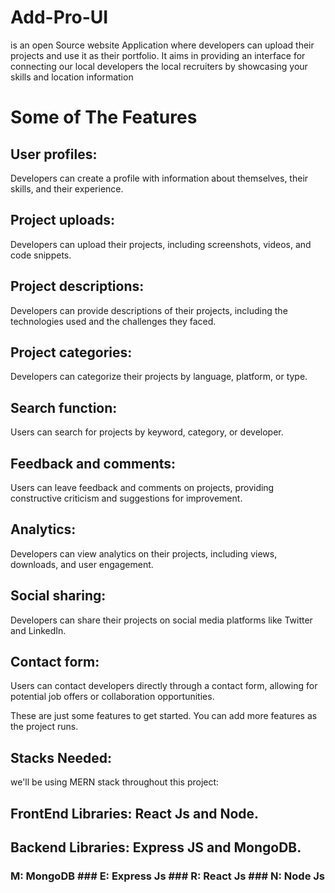 # Add-Pro-UI
is an open Source website Application where developers can upload their projects and use it as their portfolio.
It aims in providing an interface for connecting our local developers the local recruiters  by showcasing your skills and location information 
# Some of The Features

## User profiles:
 Developers can create a profile with information about themselves, their skills, and their experience.

## Project uploads:
 Developers can upload their projects, including screenshots, videos, and code snippets.

## Project descriptions:
 Developers can provide descriptions of their projects, including the technologies used and the challenges they faced.

## Project categories:
 Developers can categorize their projects by language, platform, or type.

## Search function:
 Users can search for projects by keyword, category, or developer.

## Feedback and comments:
 Users can leave feedback and comments on projects, providing constructive criticism and suggestions for improvement.

## Analytics:
 Developers can view analytics on their projects, including views, downloads, and user engagement.

## Social sharing:
 Developers can share their projects on social media platforms like Twitter and LinkedIn.

## Contact form:
 Users can contact developers directly through a contact form, allowing for potential job offers or collaboration opportunities.

These are just some features to get started. You can add more features as the project runs.
## Stacks Needed:
 we'll be using MERN stack throughout this project:
 ## FrontEnd Libraries: React Js and Node.
 ## Backend Libraries: Express JS and MongoDB.
### M: MongoDB ### E: Express Js ### R: React Js ### N: Node Js